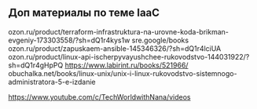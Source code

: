 ## Доп материалы по теме IaaC

ozon.ru/product/terraform-infrastruktura-na-urovne-koda-brikman-evgeniy-173303558/?sh=dQ1r4kys1w
sre.google/books
ozon.ru/product/zapuskaem-ansible-145346326/?sh=dQ1r4lciUA
ozon.ru/product/linux-api-ischerpyvayushchee-rukovodstvo-144031922/?sh=dQ1r4gHpPQ
https://www.labirint.ru/books/521966/
obuchalka.net/books/linux-unix/unix-i-linux-rukovodstvo-sistemnogo-administratora-5-e-izdanie

https://www.youtube.com/c/TechWorldwithNana/videos